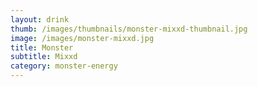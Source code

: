 ```yaml
---
layout: drink
thumb: /images/thumbnails/monster-mixxd-thumbnail.jpg
image: /images/monster-mixxd.jpg
title: Monster
subtitle: Mixxd
category: monster-energy
---
```


